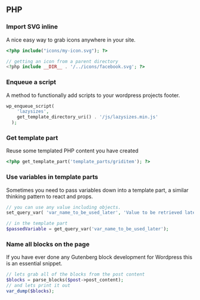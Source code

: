 ## PHP

### Import SVG inline

A nice easy way to grab icons anywhere in your site.

```php
<?php include("icons/my-icon.svg"); ?>

// getting an icon from a parent directory
<?php include __DIR__ . '/../icons/facebook.svg'; ?>
```

### Enqueue a script

A method to functionally add scripts to your wordpress projects footer.

```php
wp_enqueue_script(
    'lazysizes',
    get_template_directory_uri() . '/js/lazysizes.min.js'
  );
```

### Get template part

Reuse some templated PHP content you have created

```php
<?php get_template_part('template_parts/griditem'); ?>
```

### Use variables in template parts

Sometimes you need to pass variables down into a template part, a similar thinking pattern to react and props. 

```php
// you can use any value including objects.
set_query_var( 'var_name_to_be_used_later', 'Value to be retrieved later' );

// in the template part
$passedVariable = get_query_var('var_name_to_be_used_later');
```

### Name all blocks on the page

If you have ever done any Gutenberg block development for Wordpress this is an essential snippet.

```php
// lets grab all of the blocks from the post content
$blocks = parse_blocks($post->post_content);
// and lets print it out
var_dump($blocks);
```
